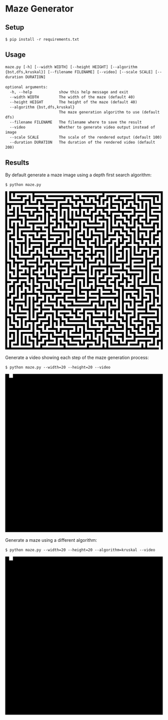 # Maze Generator

## Setup

    $ pip install -r requirements.txt

## Usage

    maze.py [-h] [--width WIDTH] [--height HEIGHT] [--algorithm {bst,dfs,kruskal}] [--filename FILENAME] [--video] [--scale SCALE] [--duration DURATION]

    optional arguments:
      -h, --help            show this help message and exit
      --width WIDTH         The width of the maze (default 40)
      --height HEIGHT       The height of the maze (default 40)
      --algorithm {bst,dfs,kruskal}
                            The maze generation algorithm to use (default dfs)
      --filename FILENAME   The filename where to save the result
      --video               Whether to generate video output instead of image
      --scale SCALE         The scale of the rendered output (default 100)
      --duration DURATION   The duration of the rendered video (default 200)

## Results

By default generate a maze image using a depth first search algorithm:

    $ python maze.py

![Image](output/maze_dfs.png)

Generate a video showing each step of the maze generation process:

    $ python maze.py --width=20 --height=20 --video
    
![Image](output/maze_dfs.gif)

Generate a maze using a different algorithm:

    $ python maze.py --width=20 --height=20 --algorithm=kruskal --video
    
![Image](output/maze_kruskal.gif)
